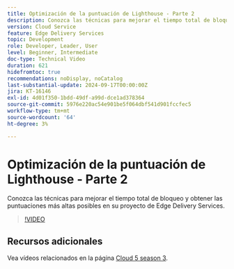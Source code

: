 ```yaml
---
title: Optimización de la puntuación de Lighthouse - Parte 2
description: Conozca las técnicas para mejorar el tiempo total de bloqueo y obtener las puntuaciones más altas posibles en su proyecto de Edge Delivery Services.
version: Cloud Service
feature: Edge Delivery Services
topic: Development
role: Developer, Leader, User
level: Beginner, Intermediate
doc-type: Technical Video
duration: 621
hidefromtoc: true
recommendations: noDisplay, noCatalog
last-substantial-update: 2024-09-17T00:00:00Z
jira: KT-16146
exl-id: 4d01f350-1bdd-49df-a99d-dce1ad378364
source-git-commit: 5976e220ac54e901be5f064dbf541d901fccfec5
workflow-type: tm+mt
source-wordcount: '64'
ht-degree: 3%

---
```


# Optimización de la puntuación de Lighthouse - Parte 2

Conozca las técnicas para mejorar el tiempo total de bloqueo y obtener las puntuaciones más altas posibles en su proyecto de Edge Delivery Services.

>[!VIDEO](https://video.tv.adobe.com/v/3434042/?learn=on)

## Recursos adicionales

Vea vídeos relacionados en la página [Cloud 5 season 3](../cloud5-season-3.md).
